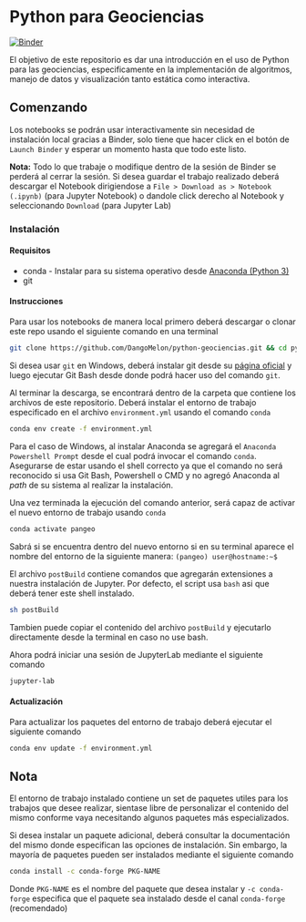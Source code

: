 # Python para Geociencias

[![Binder](https://mybinder.org/badge_logo.svg)](https://mybinder.org/v2/gh/DangoMelon/python-geociencias/master?urlpath=lab/tree/)

El objetivo de este repositorio es dar una introducción en el uso de Python para las geociencias, especificamente en la implementación de algoritmos, manejo de datos y visualización tanto estática como interactiva.

## Comenzando

Los notebooks se podrán usar interactivamente sin necesidad de instalación local gracias a Binder, solo tiene que hacer click en el botón de `Launch Binder` y esperar un momento hasta que todo este listo.

**Nota:** Todo lo que trabaje o modifique dentro de la sesión de Binder se perderá al cerrar la sesión. Si desea guardar el trabajo realizado deberá descargar el Notebook dirigiendose a `File > Download as > Notebook (.ipynb)` (para Jupyter Notebook) o dandole click derecho al Notebook y seleccionando `Download` (para Jupyter Lab)

### Instalación

#### Requisitos

- conda - Instalar para su sistema operativo desde [Anaconda (Python 3)](https://www.anaconda.com/distribution/)
- git

#### Instrucciones

Para usar los notebooks de manera local primero deberá descargar o clonar este repo usando el siguiente comando en una terminal

```bash
git clone https://github.com/DangoMelon/python-geociencias.git && cd python-geociencias
```

Si desea usar `git` en Windows, deberá instalar git desde su [página oficial](https://git-scm.com/downloads) y luego ejecutar Git Bash desde donde podrá hacer uso del comando `git`.

Al terminar la descarga, se encontrará dentro de la carpeta que contiene los archivos de este repositorio. Deberá instalar el entorno de trabajo especificado en el archivo `environment.yml` usando el comando `conda`

```bash
conda env create -f environment.yml
```

Para el caso de Windows, al instalar Anaconda se agregará el `Anaconda Powershell Prompt` desde el cual podrá invocar el comando `conda`. Asegurarse de estar usando el shell correcto ya que el comando no será reconocido si usa Git Bash, Powershell o CMD y no agregó Anaconda al _path_ de su sistema al realizar la instalación.

Una vez terminada la ejecución del comando anterior, será capaz de activar el nuevo entorno de trabajo usando `conda`

```bash
conda activate pangeo
```

Sabrá si se encuentra dentro del nuevo entorno si en su terminal aparece el nombre del entorno de la siguiente manera: `(pangeo) user@hostname:~$`

El archivo `postBuild` contiene comandos que agregarán extensiones a nuestra instalación de Jupyter. Por defecto, el script usa `bash` asi que deberá tener este shell instalado.

```bash
sh postBuild
```

Tambien puede copiar el contenido del archivo `postBuild` y ejecutarlo directamente desde la terminal en caso no use bash.

Ahora podrá iniciar una sesión de JupyterLab mediante el siguiente comando

```bash
jupyter-lab
```

#### Actualización

Para actualizar los paquetes del entorno de trabajo deberá ejecutar el siguiente comando

```bash
conda env update -f environment.yml
```

## Nota

El entorno de trabajo instalado contiene un set de paquetes utiles para los trabajos que desee realizar, sientase libre de personalizar el contenido del mismo conforme vaya necesitando algunos paquetes más especializados.

Si desea instalar un paquete adicional, deberá consultar la documentación del mismo donde especifican las opciones de instalación. Sin embargo, la mayoría de paquetes pueden ser instalados mediante el siguiente comando

```bash
conda install -c conda-forge PKG-NAME
```

Donde `PKG-NAME` es el nombre del paquete que desea instalar y `-c conda-forge` especifica que el paquete sea instalado desde el canal `conda-forge` (recomendado)
